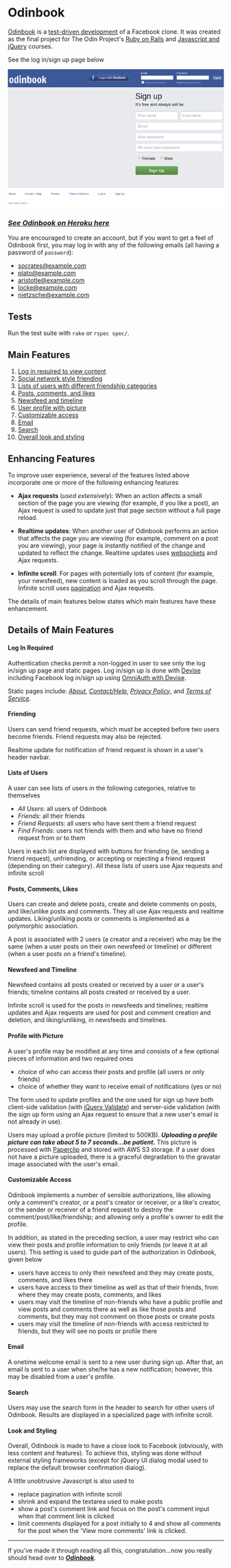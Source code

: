 # Odinbook

[Odinbook](https://dna-odinbook.herokuapp.com/ "Odinbook") is a [test-driven development](http://en.wikipedia.org/wiki/Test-driven_development "Test Driven Development") of a Facebook clone. It was created as the final project for The Odin Project's [Ruby on Rails](http://www.theodinproject.com/ruby-on-rails/final-project "Ruby on Rails Final Project") and [Javascript and jQuery](http://www.theodinproject.com/javascript-and-jquery/final-project "Javascript jQuery Final Project") courses.

See the log in/sign up page below

![Odinbook Log In/Sign Up page](/public/assets/images/login_signup.png "Odinbook Log In/Sign Up page")

### [_See Odinbook on Heroku here_](https://dna-odinbook.herokuapp.com/ "Odinbook")

You are encouraged to create an account, but if you want to get a feel of Odinbook first, you may log in with any of the following emails (all having a password of `password`):

- socrates@example.com
- plato@example.com
- aristotle@example.com
- locke@example.com
- nietzsche@example.com

## Tests

Run the test suite with `rake` or `rspec spec/`.

## Main Features

1. [Log in required to view content](#log-in-required "Log In Required")
1. [Social network style friending](#friending "Friending")
1. [Lists of users with different friendship categories](#lists-of-users "Lists of Users")
1. [Posts, comments, and likes](#posts-comments-likes "Posts, Comments, Likes")
1. [Newsfeed and timeline](#newsfeed-and-timeline "Newsfeed and Timeline")
1. [User profile with picture](#profile-with-picture "Profile with Picture")
1. [Customizable access](#customizable-access "Customizable Access")
1. [Email](#email "Email")
1. [Search](#search "Search")
1. [Overall look and styling](#look-and-styling "Look and Styling")

## Enhancing Features

To improve user experience, several of the features listed above incorporate one or more of the following enhancing features

- **Ajax requests** (_used extensively_): When an action affects a small section of the page you are viewing (for example, if you like a post), an Ajax request is used to update just that page section without a full page reload.

- **Realtime updates**: When another user of Odinbook performs an action that affects the page you are viewing (for example, comment on a post you are viewing), your page is instantly notified of the change and updated to reflect the change. Realtime updates uses [websockets](https://github.com/websocket-rails/websocket-rails "Websocket-Rails") and Ajax requests.

- **Infinite scroll**: For pages with potentially lots of content (for example, your newsfeed), new content is loaded as you scroll through the page. Infinite scroll uses [pagination](https://github.com/mislav/will_paginate "Will Paginate") and Ajax requests.

The details of main features below states which main features have these enhancement.

## Details of Main Features

#### Log In Required

Authentication checks permit a non-logged in user to see only the log in/sign up page and static pages. Log in/sign up is done with [Devise](https://github.com/plataformatec/devise "Devise") including Facebook log in/sign up using [OmniAuth with Devise](https://github.com/plataformatec/devise/wiki/OmniAuth:-Overview "OmniAuth: Overview").

Static pages include: [_About_](https://dna-odinbook.herokuapp.com/about "About"), [_Contact/Help_](https://dna-odinbook.herokuapp.com/contact_help "Contact or Help"), [_Privacy Policy_](https://dna-odinbook.herokuapp.com/privacy "Privacy Policy"), and [_Terms of Service_](https://dna-odinbook.herokuapp.com/terms "Terms of Service").

#### Friending

Users can send friend requests, which must be accepted before two users become friends. Friend requests may also be rejected.

Realtime update for notification of friend request is shown in a user's header navbar.

#### Lists of Users

A user can see lists of users in the following categories, relative to themselves

- _All Users_: all users of Odinbook
- _Friends_: all their friends
- _Friend Requests_: all users who have sent them a friend request
- _Find Friends_: users not friends with them and who have no friend request from or to them

Users in each list are displayed with buttons for friending (ie, sending a friend request), unfriending, or accepting or rejecting a friend request (depending on their category). All these lists of users use Ajax requests and infinite scroll

#### Posts, Comments, Likes

Users can create and delete posts, create and delete comments on posts, and like/unlike posts and comments. They all use Ajax requests and realtime updates. Liking/unliking posts or comments is implemented as a polymorphic association.

A post is associated with 2 users (a creator and a receiver) who may be the same (when a user posts on their own newsfeed or timeline) or different (when a user posts on a friend's timeline).

#### Newsfeed and Timeline

Newsfeed contains all posts created or received by a user or a user's friends; timeline contains all posts created or received by a user.

Infinite scroll is used for the posts in newsfeeds and timelines; realtime updates and Ajax requests are used for post and comment creation and deletion, and liking/unliking, in newsfeeds and timelines.

#### Profile with Picture

A user's profile may be modified at any time and consists of a few optional pieces of information and two required ones

- choice of who can access their posts and profile (all users or only friends)
- choice of whether they want to receive email of notifications (yes or no)

The form used to update profiles and the one used for sign up have both client-side validation (with [jQuery Validate](https://github.com/jzaefferer/jquery-validation "jQuery Validation")) and server-side validation (with the sign up form using an Ajax request to ensure that a new user's email is not already in use).

Users may upload a profile picture (limited to 500KB). **_Uploading a profile picture can take about 5 to 7 seconds...be patient._** This picture is processed with [Paperclip](https://github.com/thoughtbot/paperclip "Paperclip") and stored with AWS S3 storage. If a user does not have a picture uploaded, there is a graceful degradation to the gravatar image associated with the user's email.

#### Customizable Access

Odinbook implements a number of sensible authorizations, like allowing only a comment's creator, or a post's creator or receiver, or a like's creator, or the sender or receiver of a friend request to destroy the comment/post/like/friendship; and allowing only a profile's owner to edit the profile.

In addition, as stated in the preceding section, a user may restrict who can view their posts and profile information to only friends (or leave it at all users). This setting is used to guide part of the authorization in Odinbook, given below

- users have access to only their newsfeed and they may create posts, comments, and likes there
- users have access to their timeline as well as that of their friends, from where they may create posts, comments, and likes
- users may visit the timeline of non-friends who have a public profile and view posts and comments there as well as like those posts and comments, but they may not comment on those posts or create posts
- users may visit the timeline of non-friends with access restricted to friends, but they will see no posts or profile there

#### Email

A onetime welcome email is sent to a new user during sign up. After that, an email is sent to a user when she/he has a new notification; however, this may be disabled from a user's profile.

#### Search

Users may use the search form in the header to search for other users of Odinbook. Results are displayed in a specialized page with infinite scroll.

#### Look and Styling

Overall, Odinbook is made to have a close look to Facebook (obviously, with less content and features). To achieve this, styling was done without external styling frameworks (except for jQuery UI dialog modal used to replace the default browser confirmation dialog).

A little unobtrusive Javascript is also used to

- replace pagination with infinite scroll
- shrink and expand the textarea used to make posts
- show a post's comment link and focus on the post's comment input when that comment link is clicked
- limit comments displayed for a post initially to 4 and show all comments for the post when the 'View more comments' link is clicked.

---

If you've made it through reading all this, congratulation...now you really should head over to [**_Odinbook_**](https://dna-odinbook.herokuapp.com/ "Odinbook").
